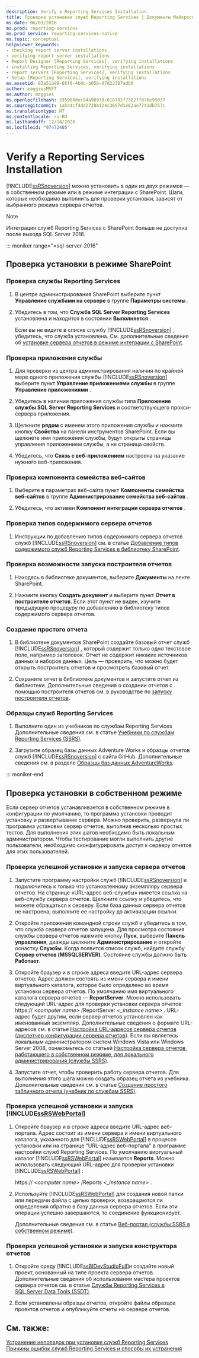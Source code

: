 ```yaml
---
description: Verify a Reporting Services Installation
title: Проверка установки служб Reporting Services | Документы Майкрософт
ms.date: 06/03/2016
ms.prod: reporting-services
ms.prod_service: reporting-services-native
ms.topic: conceptual
helpviewer_keywords:
- checking report server installations
- verifying report server installations
- Report Designer [Reporting Services], verifying installations
- installing Reporting Services, verifying installations
- report servers [Reporting Services], verifying installations
- Setup [Reporting Services], verifying installations
ms.assetid: 82a51a99-66f0-4b0c-b05b-07d22387adb0
author: maggiesMSFT
ms.author: maggies
ms.openlocfilehash: 3359888ec94a9893dc018782f73827f876e95037
ms.sourcegitcommit: 1a544cf4dd2720b124c3697d1e62ae7741db757c
ms.translationtype: HT
ms.contentlocale: ru-RU
ms.lasthandoff: 12/14/2020
ms.locfileid: "97472405"
---
```

# <a name="verify-a-reporting-services-installation"></a>Verify a Reporting Services Installation
  [!INCLUDE[ssRSnoversion](../../includes/ssrsnoversion-md.md)] можно установить в один из двух режимов — в собственном режиме или в режиме интеграции с SharePoint. Шаги, которые необходимо выполнить для проверки установки, зависят от выбранного режима сервера отчетов.  

> [!NOTE]
> Интеграция служб Reporting Services с SharePoint больше не доступна после выхода SQL Server 2016.

::: moniker range="=sql-server-2016"
  
##  <a name="verify-sharepoint-mode-installation"></a><a name="bkmk_sharepointmode"></a> Проверка установки в режиме SharePoint  
  
### <a name="to-verify-the-reporting-services-service"></a>Проверка службы Reporting Services  
  
1.  В центре администрирования SharePoint выберите пункт **Управление службами на сервере** в группе **Параметры системы** .  
  
2.  Убедитесь в том, что **Служба SQL Server Reporting Services** установлена и находится в состоянии **Выполняется** .  
  
     Если вы не видите в списке службу [!INCLUDE[ssRSnoversion](../../includes/ssrsnoversion-md.md)] , убедитесь, что служба установлена. См. дополнительные сведения об [установке сервера отчетов в режиме интеграции с SharePoint](install-the-first-report-server-in-sharepoint-mode.md).  
  
### <a name="to-verify-the-service-application"></a>Проверка приложения службы  
  
1.  Для проверки из центра администрирования наличия по крайней мере одного приложения службы [!INCLUDE[ssRSnoversion](../../includes/ssrsnoversion-md.md)] выберите пункт **Управление приложениями службы** в группе **Управление приложениями** .  
  
2.  Убедитесь в наличии приложения службы типа **Приложение службы SQL Server Reporting Services** и соответствующего прокси-сервера приложения.  
  
3.  Щелкните **рядом** с именем этого приложения службы и нажмите кнопку **Свойства** на панели инструментов SharePoint.  Если вы щелкнете имя приложения службы, будут открыты страницы управления приложением службы, а не страница свойств.  
  
4.  Убедитесь, что **Связь с веб-приложением** настроена на указание нужного веб-приложения.  
  
### <a name="to-verify-the-site-collection-feature"></a>Проверка компонента семейства веб-сайтов  
  
1.  Выберите в параметрах веб-сайта пункт **Компоненты семейства веб-сайтов** в группе **Администрирование семейства веб-сайтов** .  
  
2.  Убедитесь, что активен **Компонент интеграции сервера отчетов** .  
  
### <a name="to-verify-reporting-server-content-types"></a>Проверка типов содержимого сервера отчетов  
  
1.  Инструкции по добавлению типов содержимого сервера отчетов служб [!INCLUDE[ssRSnoversion](../../includes/ssrsnoversion-md.md)] см. в статье [Добавление типов содержимого служб Reporting Services в библиотеку SharePoint](../../reporting-services/report-server-sharepoint/add-reporting-services-content-types-to-a-sharepoint-library.md).  
  
### <a name="to-verify-you-can-launch-report-builder"></a>Проверка возможности запуска построителя отчетов  
  
1.  Находясь в библиотеке документов, выберите **Документы** на ленте SharePoint.  
  
2.  Нажмите кнопку **Создать документ** и выберите пункт **Отчет в построителе отчетов**. Если этот пункт не виден, изучите предыдущую процедуру по добавлению в библиотеку типов содержимого сервера отчетов.  
  
### <a name="create-a-basic-report"></a>Создание простого отчета  
  
1.  В библиотеке документов SharePoint создайте базовый отчет служб [!INCLUDE[ssRSnoversion](../../includes/ssrsnoversion-md.md)] , который содержит только одно текстовое поле, например заголовок. Отчет не содержит никаких источников данных и наборов данных. Цель — проверить, что можно будет открыть построитель отчетов и просмотреть базовый отчет.  
  
2.  Сохраните отчет в библиотеке документов и запустите отчет из библиотеки. Дополнительные сведения о создании отчетов с помощью построителя отчетов см. в руководстве по [запуску построителя отчетов](../report-builder/start-report-builder.md).  
  
### <a name="reporting-services-samples"></a>Образцы служб Reporting Services  
  
1.  Выполните один из учебников по службам Reporting Services Дополнительные сведения см. в статье [Учебники по службам Reporting Services (SSRS)](../../reporting-services/reporting-services-tutorials-ssrs.md).  
  
2.  Загрузите образец базы данных Adventure Works и образцы отчетов служб [!INCLUDE[ssRSnoversion](../../includes/ssrsnoversion-md.md)] с сайта GitHub. Дополнительные сведения см. в разделе [Образцы баз данных AdventureWorks](https://github.com/Microsoft/sql-server-samples/releases).  

::: moniker-end
  
##  <a name="verify-a-native-mode-installation"></a><a name="bkmk_nativemode"></a> Проверка установки в собственном режиме  
 Если сервер отчетов устанавливается в собственном режиме в конфигурации по умолчанию, то программа установки проводит установку и развертывание сервера. Можно проверить, развернула ли программа установки сервер отчетов, выполнив несколько простых тестов. Для выполнения этих шагов необходимо быть локальным администратором. Чтобы тестирование могли выполнить другие пользователи, необходимо сконфигурировать доступ к серверу отчетов для этих пользователей.  
  
### <a name="to-verify-that-the-report-server-is-installed-and-running"></a>Проверка успешной установки и запуска сервера отчетов  
  
1.  Запустите программу настройки служб [!INCLUDE[ssRSnoversion](../../includes/ssrsnoversion-md.md)] и подключитесь к только что установленному экземпляру сервера отчетов. На странице «URL-адрес веб-службы» имеется ссылка на веб-службу сервера отчетов. Щелкните ссылку и убедитесь, что можете обращаться к серверу. Если база данных сервера отчетов не настроена, выполните ее настройку до активизации ссылки.  
  
2.  Откройте приложения командной строки служб и убедитесь в том, что служба сервера отчетов запущена. Для просмотра состояния службы сервера отчетов нажмите кнопку **Пуск**, выберите **Панель управления**, дважды щелкните **Администрирование** и откройте оснастку **Службы**. Когда появится список служб, найдите службу **Сервер отчетов (MSSQLSERVER)**. Состояние службы должно быть **Работает**.  
  
3.  Откройте браузер и в строке адреса введите URL-адрес сервера отчетов. Адрес должен состоять из имени сервера и имени виртуального каталога, которое было определено во время установки сервера отчетов. По умолчанию имя виртуального каталога сервера отчетов — **ReportServer**. Можно использовать следующий URL-адрес для проверки установки сервера отчетов: https:// *\<computer name>* /ReportServer *\<_instance name>* . URL-адрес будет другим, если сервер отчетов установлен как именованный экземпляр. Дополнительные сведения о формате URL-адресов см. в статье [Настройка URL-адресов сервера отчетов (диспетчер конфигурации сервера отчетов)](../../reporting-services/install-windows/configure-report-server-urls-ssrs-configuration-manager.md). Если вы являетесь локальным администратором систем Windows Vista или Windows Server 2008, ознакомьтесь со статьей [Настройка сервера отчетов, работающего в собственном режиме, для локального администрирования (службы SSRS)](../../reporting-services/report-server/configure-a-native-mode-report-server-for-local-administration-ssrs.md).  
  
4.  Запустите отчет, чтобы проверить работу сервера отчетов. Для выполнения этого шага можно создать образец отчета из учебника. Дополнительные сведения см. в статье [Создание простого табличного отчета (учебник по службам SSRS)](../../reporting-services/create-a-basic-table-report-ssrs-tutorial.md).  
  
### <a name="to-verify-that-the-ssrswebportal-is-installed-and-running"></a>Проверка успешной установки и запуска [!INCLUDE[ssRSWebPortal](../../includes/ssrswebportal.md)]  
  
1.  Откройте браузер и в строке адреса введите URL-адрес веб-портала. Адрес состоит из имени сервера и имени виртуального каталога, указанного для [!INCLUDE[ssRSWebPortal](../../includes/ssrswebportal.md)] в процессе установки или на странице "URL-адрес веб-портала" в программе настройки служб Reporting Services. По умолчанию виртуальный каталог [!INCLUDE[ssRSWebPortal](../../includes/ssrswebportal.md)] называется **Reports**. Можно использовать следующий URL-адрес для проверки установки [!INCLUDE[ssRSWebPortal](../../includes/ssrswebportal.md)] :  
  
     https:// *\<computer name>* /Reports *\<_instance name>* .  
  
2.  Используйте [!INCLUDE[ssRSWebPortal](../../includes/ssrswebportal.md)] для создания новой папки или передачи файла с целью проверки, возвращаются ли определения обратно в базу данных сервера отчетов. Если эти операции успешно завершаются, то соединение функционирует.  
  
     Дополнительные сведения см. в статье [Веб-портал (службы SSRS в собственном режиме)](../../reporting-services/web-portal-ssrs-native-mode.md).  
  
### <a name="to-verify-that-report-designer-is-installed-and-running"></a>Проверка успешной установки и запуска конструктора отчетов  
  
1.  Откройте среду [!INCLUDE[ssBIDevStudioFull](../../includes/ssbidevstudiofull-md.md)]и создайте новый проект, основанный на типе проекта сервера отчетов. Дополнительные сведения об использовании мастера проектов сервера отчетов см. в статье [Службы Reporting Services в SQL Server Data Tools &#40;SSDT&#41;](../../reporting-services/tools/reporting-services-in-sql-server-data-tools-ssdt.md).  
  
2.  Если установлены образцы отчетов, откройте файлы образцов проектов отчетов и опубликуйте отчеты на сервере отчетов.  
  
## <a name="see-also"></a>См. также:  
 [Устранение неполадок при установке служб Reporting Services](../../reporting-services/install-windows/troubleshoot-a-reporting-services-installation.md)   
 [Причины ошибок служб Reporting Services и способы их устранения](../../reporting-services/troubleshooting/cause-and-resolution-of-reporting-services-errors.md)  
  
  
